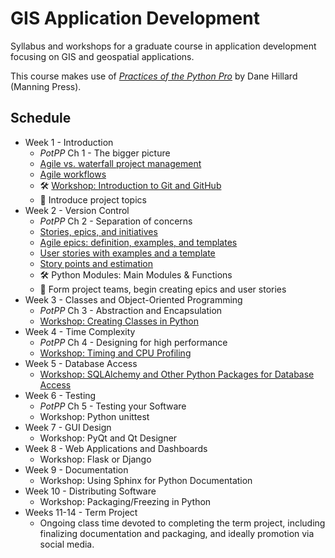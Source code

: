# GIS Application Development

Syllabus and workshops for a graduate course in application development focusing on GIS and geospatial applications.

This course makes use of [*Practices of the Python Pro*](https://www.manning.com/books/practices-of-the-python-pro) by Dane Hillard (Manning Press).

## Schedule

* Week 1 - Introduction
    * *PotPP* Ch 1 - The bigger picture
    * [Agile vs. waterfall project management](https://www.atlassian.com/agile/project-management/project-management-intro)
    * [Agile workflows](https://www.atlassian.com/agile/project-management/workflow)
    * :hammer_and_wrench: [Workshop: Introduction to Git and GitHub](introduction_to_git/introduction_to_git.md)
    * :rocket: Introduce project topics
* Week 2 - Version Control
    * *PotPP* Ch 2 - Separation of concerns
    * [Stories, epics, and initiatives](https://www.atlassian.com/agile/project-management/epics-stories-themes)
    * [Agile epics: definition, examples, and templates](https://www.atlassian.com/agile/project-management/epics)
    * [User stories with examples and a template](https://www.atlassian.com/agile/project-management/user-stories)
    * [Story points and estimation](https://www.atlassian.com/agile/project-management/estimation)
    * :hammer_and_wrench: Python Modules: Main Modules & Functions
    * :rocket: Form project teams, begin creating epics and user stories
* Week 3 - Classes and Object-Oriented Programming
    * *PotPP* Ch 3 - Abstraction and Encapsulation
    * [Workshop: Creating Classes in Python](classes_and_oop/creating_classes_in_python.md)
* Week 4 - Time Complexity
    * *PotPP* Ch 4 - Designing for high performance
    * [Workshop: Timing and CPU Profiling](time_complexity.md)
* Week 5 - Database Access
    * [Workshop: SQLAlchemy and Other Python Packages for Database Access](data_access.md)
* Week 6 - Testing
    * *PotPP* Ch 5 - Testing your Software
    * Workshop: Python unittest
* Week 7 - GUI Design
    * Workshop: PyQt and Qt Designer
* Week 8 - Web Applications and Dashboards
    * Workshop: Flask or Django
* Week 9 - Documentation
    * Workshop: Using Sphinx for Python Documentation
* Week 10 - Distributing Software
    * Workshop: Packaging/Freezing in Python
* Weeks 11-14 - Term Project
    * Ongoing class time devoted to completing the term project, including finalizing documentation and packaging, and ideally promotion via social media.



